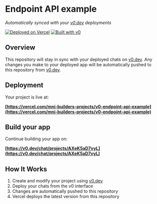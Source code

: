 # Endpoint API example

*Automatically synced with your [v0.dev](https://v0.dev) deployments*

[![Deployed on Vercel](https://img.shields.io/badge/Deployed%20on-Vercel-black?style=for-the-badge&logo=vercel)](https://vercel.com/mni-builders-projects/v0-endpoint-api-example)
[![Built with v0](https://img.shields.io/badge/Built%20with-v0.dev-black?style=for-the-badge)](https://v0.dev/chat/projects/AXeK5aD7vyL)

## Overview

This repository will stay in sync with your deployed chats on [v0.dev](https://v0.dev).
Any changes you make to your deployed app will be automatically pushed to this repository from [v0.dev](https://v0.dev).

## Deployment

Your project is live at:

**[https://vercel.com/mni-builders-projects/v0-endpoint-api-example](https://vercel.com/mni-builders-projects/v0-endpoint-api-example)**

## Build your app

Continue building your app on:

**[https://v0.dev/chat/projects/AXeK5aD7vyL](https://v0.dev/chat/projects/AXeK5aD7vyL)**

## How It Works

1. Create and modify your project using [v0.dev](https://v0.dev)
2. Deploy your chats from the v0 interface
3. Changes are automatically pushed to this repository
4. Vercel deploys the latest version from this repository